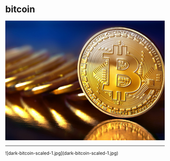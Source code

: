 # bitcoin
![bitcoin.jpg](bitcoin.jpg)
<hr>
![dark-bitcoin-scaled-1.jpg](dark-bitcoin-scaled-1.jpg)

